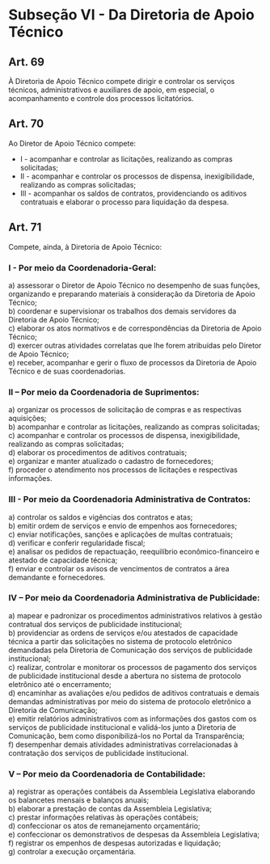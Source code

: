 # Subseção VI - Da Diretoria de Apoio Técnico

## Art. 69

À Diretoria de Apoio Técnico compete dirigir e controlar os serviços técnicos, administrativos e auxiliares de apoio, em especial, o acompanhamento e controle dos processos licitatórios.

## Art. 70

Ao Diretor de Apoio Técnico compete:

- I - acompanhar e controlar as licitações, realizando as compras solicitadas;
- II - acompanhar e controlar os processos de dispensa, inexigibilidade, realizando as compras solicitadas;
- III - acompanhar os saldos de contratos, providenciando os aditivos contratuais e elaborar o processo para liquidação da despesa.

## Art. 71

Compete, ainda, à Diretoria de Apoio Técnico:

### I - Por meio da Coordenadoria-Geral:

a) assessorar o Diretor de Apoio Técnico no desempenho de suas funções, organizando e preparando materiais à consideração da Diretoria de Apoio Técnico;  
b) coordenar e supervisionar os trabalhos dos demais servidores da Diretoria de Apoio Técnico;  
c) elaborar os atos normativos e de correspondências da Diretoria de Apoio Técnico;  
d) exercer outras atividades correlatas que lhe forem atribuídas pelo Diretor de Apoio Técnico;  
e) receber, acompanhar e gerir o fluxo de processos da Diretoria de Apoio Técnico e de suas coordenadorias.

### II – Por meio da Coordenadoria de Suprimentos:

a) organizar os processos de solicitação de compras e as respectivas aquisições;  
b) acompanhar e controlar as licitações, realizando as compras solicitadas;  
c) acompanhar e controlar os processos de dispensa, inexigibilidade, realizando as compras solicitadas;  
d) elaborar os procedimentos de aditivos contratuais;  
e) organizar e manter atualizado o cadastro de fornecedores;  
f) proceder o atendimento nos processos de licitações e respectivas informações.

### III - Por meio da Coordenadoria Administrativa de Contratos:

a) controlar os saldos e vigências dos contratos e atas;  
b) emitir ordem de serviços e envio de empenhos aos fornecedores;  
c) enviar notificações, sanções e aplicações de multas contratuais;  
d) verificar e conferir regularidade fiscal;  
e) analisar os pedidos de repactuação, reequilíbrio econômico-financeiro e atestado de capacidade técnica;  
f) enviar e controlar os avisos de vencimentos de contratos a área demandante e fornecedores.

### IV – Por meio da Coordenadoria Administrativa de Publicidade:

a) mapear e padronizar os procedimentos administrativos relativos à gestão contratual dos serviços de publicidade institucional;  
b) providenciar as ordens de serviços e/ou atestados de capacidade técnica a partir das solicitações no sistema de protocolo eletrônico demandadas pela Diretoria de Comunicação dos serviços de publicidade institucional;  
c) realizar, controlar e monitorar os processos de pagamento dos serviços de publicidade institucional desde a abertura no sistema de protocolo eletrônico até o encerramento;  
d) encaminhar as avaliações e/ou pedidos de aditivos contratuais e demais demandas administrativas por meio do sistema de protocolo eletrônico a Diretoria de Comunicação;  
e) emitir relatórios administrativos com as informações dos gastos com os serviços de publicidade institucional e validá-los junto a Diretoria de Comunicação, bem como disponibilizá-los no Portal da Transparência;  
f) desempenhar demais atividades administrativas correlacionadas à contratação dos serviços de publicidade institucional.

### V – Por meio da Coordenadoria de Contabilidade:

a) registrar as operações contábeis da Assembleia Legislativa elaborando os balancetes mensais e balanços anuais;  
b) elaborar a prestação de contas da Assembleia Legislativa;  
c) prestar informações relativas às operações contábeis;  
d) confeccionar os atos de remanejamento orçamentário;  
e) confeccionar os demonstrativos de despesas da Assembleia Legislativa;  
f) registrar os empenhos de despesas autorizadas e liquidação;  
g) controlar a execução orçamentária.
